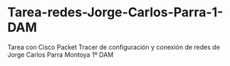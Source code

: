 # Tarea-redes-Jorge-Carlos-Parra-1-DAM
Tarea con Cisco Packet Tracer de configuración y conexión de redes de Jorge Carlos Parra Montoya 1º DAM
